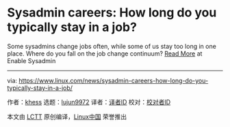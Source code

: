 [#]: collector: (lujun9972)
[#]: translator: ( )
[#]: reviewer: ( )
[#]: publisher: ( )
[#]: url: ( )
[#]: subject: (Sysadmin careers: How long do you typically stay in a job?)
[#]: via: (https://www.linux.com/news/sysadmin-careers-how-long-do-you-typically-stay-in-a-job/)
[#]: author: (khess https://www.redhat.com/sysadmin/how-long-stay-job)

Sysadmin careers: How long do you typically stay in a job?
======

Some sysadmins change jobs often, while some of us stay too long in one place. Where do you fall on the job change continuum?
[Read More][1] at Enable Sysadmin

--------------------------------------------------------------------------------

via: https://www.linux.com/news/sysadmin-careers-how-long-do-you-typically-stay-in-a-job/

作者：[khess][a]
选题：[lujun9972][b]
译者：[译者ID](https://github.com/译者ID)
校对：[校对者ID](https://github.com/校对者ID)

本文由 [LCTT](https://github.com/LCTT/TranslateProject) 原创编译，[Linux中国](https://linux.cn/) 荣誉推出

[a]: https://www.redhat.com/sysadmin/how-long-stay-job
[b]: https://github.com/lujun9972
[1]: https://www.redhat.com/sysadmin/how-long-stay-job
